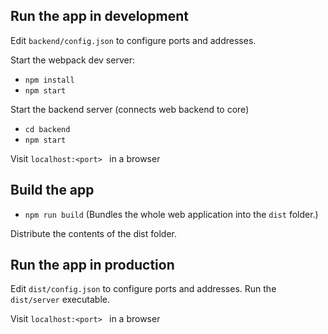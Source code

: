 ## Run the app in development
Edit `backend/config.json` to configure ports and addresses.

Start the webpack dev server:

- ```npm install```
- ```npm start```

Start the backend server (connects web backend to core)

- ```cd backend```
- ```npm start```

Visit  ```localhost:<port> ``` in a browser

## Build the app
- ```npm run build``` (Bundles the whole web application into the `dist` folder.)

Distribute the contents of the dist folder.

## Run the app in production
Edit `dist/config.json` to configure ports and addresses.
Run the ```dist/server``` executable.

Visit ```localhost:<port> ``` in a browser
